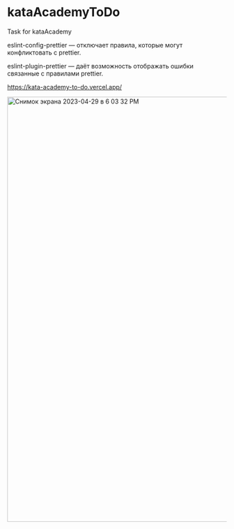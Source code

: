 # kataAcademyToDo
Task for kataAcademy

eslint-config-prettier — отключает правила, которые могут конфликтовать с prettier.

eslint-plugin-prettier — даёт возможность отображать ошибки связанные с правилами prettier. 


https://kata-academy-to-do.vercel.app/

<img width="973" alt="Снимок экрана 2023-04-29 в 6 03 32 PM" src="https://user-images.githubusercontent.com/82340078/235309647-4086b55f-cbef-463d-bfbf-331df1275786.png">

